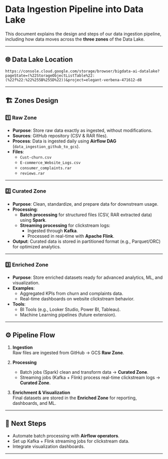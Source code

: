 # Data Ingestion Pipeline into Data Lake

This document explains the design and steps of our data ingestion pipeline, including how data moves across the **three zones** of the Data Lake.

---

## 🌐 Data Lake Location
`https://console.cloud.google.com/storage/browser/bigdata-ai-datalake?pageState=(%22StorageObjectListTable%22:(%22f%22:%22%255B%255D%22))&project=elegant-verbena-471612-d8`

---

## 🏗️ Zones Design

### 1️⃣ Raw Zone
- **Purpose**: Store raw data exactly as ingested, without modifications.  
- **Sources**: GitHub repository (CSV & RAR files).  
- **Process**: Data is ingested daily using **Airflow DAG** (`data_ingestion_github_to_gcs`).  
- **Files**:
  - `Cust-churn.csv`
  - `E-commerce_Website_Logs.csv`
  - `consumer_complaints.rar`
  - `reviews.rar`

---

### 2️⃣ Curated Zone
- **Purpose**: Clean, standardize, and prepare data for downstream usage.  
- **Processing**:  
  - **Batch processing** for structured files (CSV, RAR extracted data) using **Spark**.  
  - **Streaming processing** for clickstream logs:
    - Ingested through **Kafka**.  
    - Processed in real-time with **Apache Flink**.  
- **Output**: Curated data is stored in partitioned format (e.g., Parquet/ORC) for optimized analytics.

---

### 3️⃣ Enriched Zone
- **Purpose**: Store enriched datasets ready for advanced analytics, ML, and visualization.  
- **Examples**:
  - Aggregated KPIs from churn and complaints data.  
  - Real-time dashboards on website clickstream behavior.  
- **Tools**:
  - BI Tools (e.g., Looker Studio, Power BI, Tableau).  
  - Machine Learning pipelines (future extension).  

---

## ⚙️ Pipeline Flow

1. **Ingestion**  
   Raw files are ingested from GitHub → GCS **Raw Zone**.

2. **Processing**  
   - Batch jobs (Spark) clean and transform data → **Curated Zone**.  
   - Streaming jobs (Kafka + Flink) process real-time clickstream logs → **Curated Zone**.  

3. **Enrichment & Visualization**  
   Final datasets are stored in the **Enriched Zone** for reporting, dashboards, and ML.

---

## 📌 Next Steps
- Automate batch processing with **Airflow operators**.  
- Set up Kafka + Flink streaming jobs for clickstream data.  
- Integrate visualization dashboards.  

---
